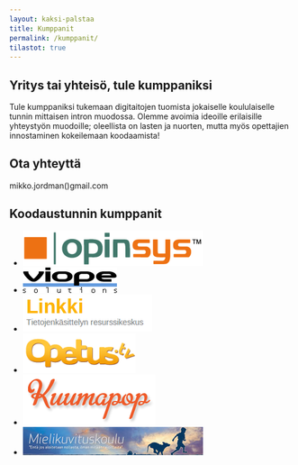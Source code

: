 ```yaml
---
layout: kaksi-palstaa
title: Kumppanit
permalink: /kumppanit/
tilastot: true
---
```


## Yritys tai yhteisö, tule kumppaniksi

Tule kumppaniksi tukemaan digitaitojen tuomista jokaiselle koululaiselle tunnin mittaisen intron muodossa. Olemme avoimia ideoille erilaisille yhteystyön muodoille; oleellista on lasten ja nuorten, mutta myös opettajien innostaminen kokeilemaan koodaamista!

## Ota yhteyttä

mikko.jordman()gmail.com

## Koodaustunnin kumppanit

<ul class="kumppanit clearfix">
	<li><a href="http://www.opinsys.fi"><img src="/kuvat/kumppanit/opinsys.png" alt="Opinsys"></a></li>
	<li><a href="http://viope.com"><img src="/kuvat/kumppanit/viope.png" alt="Viope Solutions"></a></li>
	<li><a href="http://linkki.cs.helsinki.fi"><img src="/kuvat/kumppanit/linkki.png" alt="Linkki"></a></li>
	<li><a href="http://opetus.tv"><img src="/kuvat/kumppanit/opetus.tv.png" alt="Opetus.tv"></a></li>
	<li><a href="http://www.kuumapop.fi"><img src="/kuvat/kumppanit/kuumapop.png" alt="Kuumapop"></a></li>
	<li><a href="http://www.mielikuvituskoulu.fi"><img src="/kuvat/kumppanit/mielikuvituskoulu.jpg" alt="Mielikuvituskoulu"></a></li>
</ul>